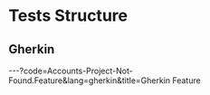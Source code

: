 # Tests Structure
## Gherkin
---?code=Accounts-Project-Not-Found.Feature&lang=gherkin&title=Gherkin Feature
